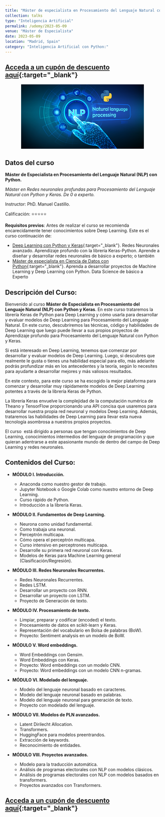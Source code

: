 ```yaml
---
title: "Máster de especialista en Procesamiento del Lenguaje Natural con Python"
collection: talks
type: "Inteligencia Artificial"
permalink: /udemy/2023-05-09
venue: "Máster de Especialista"
date: 2023-05-09
location: "Madrid, Spain"
category: "Inteligencia Artificial con Python:"
---
```


## [Acceda a un cupón de descuento aquí](https://www.udemy.com/course/master-procesamiento-lenguaje-natural-nlp-python/?couponCode=MAR_2025){:target="_blank"}

<div>
<p align = "center">
<img src="/images/courses/img_NLP.png" alt="Master en NLP" width="400">
</p>
</div>


## Datos del curso

__Máster de Especialista en Procesamiento del Lenguaje Natural (NLP) con Python.__

_Máster en Redes neuronales profundas para Procesamiento del Lenguaje Natural con Python y Keras. De 0 a experto._

Instructor: PhD. Manuel Castillo. 

Calificación: ⭐⭐⭐⭐⭐

__Requisitos previos__: Antes de realizar el curso se recomienda encarecidamente tener conocimientos sobre Deep Learning. Este es el curso continuación de:
- [Deep Learning con Python y Keras](https://www.udemy.com/course/deep-learning-con-keras/?couponCode=MAR_2025){:target="_blank"}. Redes Neuronales avanzado. Aprendizaje profundo con la librería Keras-Python. Aprende a diseñar y desarrollar redes neuronales de básico a experto; o también
- [Máster de especialista en Ciencia de Datos con Python](https://www.udemy.com/course/master-en-ciencia-de-datos-con-python/?couponCode=MAR_2025){:target="_blank"}. Aprenda a desarrollar proyectos de Machine Learning y Deep Learning con Python. Data Science de básico a Experto

## Descripción del Curso:

Bienvenido al curso __Máster de Especialista en Procesamiento del Lenguaje Natural (NLP) con Python y Keras__. En este curso trataremos la librería Keras de Python para Deep Learning y cómo usarla para desarrollar y evaluar modelos de Deep Learning para Procesamiento del Lenguaje Natural. En este curso, descubriremos las técnicas, código y habilidades de Deep Learning que luego puede llevar a sus propios proyectos de Aprendizaje profundo para Procesamiento del Lenguaje Natural con Python y Keras. 

Si está interesado en Deep Learning, tenemos que comenzar por desarrollar y evaluar modelos de Deep Learning. Luego, si descubres que realmente le gusta o tienes una habilidad especial para ello, más adelante podrás profundizar más en los antecedentes y la teoría, según lo necesites para ayudarte a desarrollar mejores y más valiosos resultados.

En este contexto, para este curso se ha escogido la mejor plataforma para comenzar y desarrollar muy rápidamente modelos de Deep Learning potentes a través de la librería Keras de Python.

La librería Keras envuelve la complejidad de la computación numérica de Theano y TensorFlow proporcionando una API concisa que usaremos para desarrollar nuestra propia red neuronal y modelos Deep Learning. Además, trataremos las habilidades de Deep Learning para llevar esta nueva tecnología asombrosa a nuestros propios proyectos. 

El curso  está dirigido a personas que tengan conocimientos de Deep Learning, conocimientos intermedios del lenguaje de programación y que quieran adentrarse a este apasionante mundo de dentro del campo de Deep Learning y redes neuronales.

## Contenidos del Curso:

- __MÓDULO I. Introducción.__
    - Anaconda como nuestro gestor de trabajo.
    - Jupyter Notebook o Google Colab como nuestro entorno de Deep Learning.
    - Curso rápido de Python.
    - Introducción a la librería Keras.

- __MÓDULO II. Fundamentos de Deep Learning.__
    - Neurona como unidad fundamental. 
    - Como trabaja una neuronal.
    - Perceptrón multicapa.
    - Cómo opera el perceptrón multicapa.
    - Curso intensivo en perceptrones multicapa.
    - Desarrolle su primera red neuronal con Keras.
    - Modelos de Keras para Machine Learning general (Clasificación/Regresión).

- __MÓDULO III. Redes Neuronales Recurrentes.__
    - Redes Neuronales Recurrentes.
    - Redes LSTM.
    - Desarrollar un proyecto con RNN.
    - Desarrollar un proyecto con LSTM.
    - Proyecto de Generación de texto.

- __MÓDULO IV. Procesamiento de texto.__
    - Limpiar, preparar y codificar (encoded) el texto.
    - Procesamiento de datos en scikit-learn y Keras.
    - Representación del vocabulario en Bolsa de palabras (BoW).
    - Proyecto: Sentiment analysis en un modelo de BoW.

- __MÓDULO V. Word embeddings.__
    - Word Embeddings con Gensim.
    - Word Embeddings con Keras.
    - Proyecto: Word embeddings con un modelo CNN.
    - Proyecto: Word embeddings con un modelo CNN n-gramas.

- __MÓDULO VI. Modelado del lenguaje.__
    - Modelo del lenguaje neuronal basado en caracteres.
    - Modelo del lenguaje neuronal basado en palabras.
    - Modelo del lenguaje neuronal para generación de texto.
    - Proyecto con modelado del lenguaje.

- __MÓDULO VII. Modelos de PLN avanzados.__
    - Latent Dirilecht Allocation.
    - Transformers.
    - HuggingFace para modelos preentrandos.
    - Extracción de keywords.
    - Reconocimiento de entidades.

- __MÓDULO VIII. Proyectos avanzados.__
    - Modelo para la traducción automática.
    - Análisis de programas electorales con NLP con modelos clásicos.
    - Análisis de programas electorales con NLP con modelos basados en transformers.
    - Proyectos avanzados con Transformers.

## [Acceda a un cupón de descuento aquí](https://www.udemy.com/course/master-procesamiento-lenguaje-natural-nlp-python/?couponCode=MAR_2025){:target="_blank"}